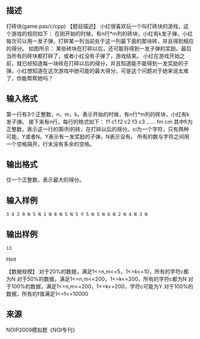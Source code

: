 ## 描述

打砖块(game.pas/c/cpp) 【题目描述】 小红很喜欢玩一个叫打砖块的游戏，这个游戏的规则如下： 在刚开始的时候，有n行*m列的砖块，小红有k发子弹。小红每次可以用一发子弹，打碎某一列当前处于这一列最下面的那块砖，并且得到相应的得分。 如图所示： 某些砖块在打碎以后，还可能将得到一发子弹的奖励。最后当所有的砖块都打碎了，或者小红没有子弹了，游戏结束。 小红在游戏开始之前，就已经知道每一块砖在打碎以后的得分，并且知道能不能得到一发奖励的子弹。小红想知道在这次游戏中她可能的最大得分，可是这个问题对于她来说太难了，你能帮帮她吗？ 

## 输入格式

第一行有3个正整数，n，m，k。表示开始的时候，有n行*m列的砖块，小红有k发子弹。 接下来有n行，每行的格式如下： f1 c1 f2 c2 f3 c3 …… fm cm 其中fi为正整数，表示这一行的第i列的砖，在打碎以后的得分。ci为一个字符，只有两种可能，Y或者N。Y表示有一发奖励的子弹，N表示没有。 所有的数与字符之间用一个空格隔开，行末没有多余的空格。 

## 输出格式

仅一个正整数，表示最大的得分。

## 输入样例

```plaintext
3 4 2 9 N 5 N 1 N 8 N 5 N 5 Y 5 N 5 N 6 N 2 N 4 N 3 N 
```

## 输出样例

```plaintext
13 
```

Hint

【数据规模】 对于20%的数据，满足1<=n,m<=5，1<=k<=10，所有的字符c都为N 对于50%的数据，满足1<=n,m<=200，1<=k<=200，所有的字符c都为N 对于100%的数据，满足1<=n,m<=200，1<=k<=200，字符c可能为Y 对于100%的数据，所有的f值满足1<=f<=10000 

## 来源

NOIP2009模拟题《NOI专刊》

